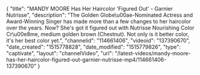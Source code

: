 {
    "title": "MANDY MOORE Has Her Haircolor 'Figured Out' - Garnier Nutrisse",
    "description": "The Golden Globe\u00ae-Nominated Actress and Award-Winning Singer has made more than a few changes to her haircolor over the years. Now? She's got it figured out with Nutrisse Nourishing Color Cr\u00e8me, medium golden brown (Chestnut). Not only is it better color, it's her best color yet.",
    "channelid": "114661406",
    "videoid": "137390670",
    "date_created": "1515778828",
    "date_modified": "1515779826",
    "type": "captivate",
    "layout": "channelVideo",
    "url": "\/latest-videos\/mandy-moore-has-her-haircolor-figured-out-garnier-nutrisse-mp4\/114661406-137390670"
}
